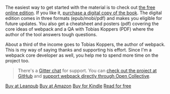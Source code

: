 The easiest way to get started with the material is to check out [the free online edition](/webpack/foreword). If you like it, [purchase a digital copy of the book](https://leanpub.com/survivejs-webpack). The digital edition comes in three formats (epub/mobi/pdf) and makes you eligible for future updates. You also get a cheatsheet and posters (pdf) covering the core ideas of webpack and a QA with Tobias Koppers (PDF) where the author of the tool answers tough questions.

About a third of the income goes to Tobias Koppers, the author of webpack. This is my way of saying thanks and supporting his effort. Since I'm a webpack core developer as well, you help me to spend more time on the project too.

> There's a [Gitter chat](https://gitter.im/survivejs/webpack) for support. You can [check out the project at GitHub](https://github.com/survivejs/webpack-book) and [support webpack directly through Open Collective](https://opencollective.com/webpack).

<p class="btn-group">
<a class='btn btn-buy' href='https://leanpub.com/survivejs-webpack'>Buy at Leanpub</a>
<a class='btn btn-buy' href='https://www.amazon.com/dp/B08P2C69PR'>Buy at Amazon</a>
<a class='btn btn-buy' href='https://www.amazon.com/dp/B08P3S2G66'>Buy for Kindle</a>
<a class='btn btn-buy' href='/webpack/foreword/'>Read for free</a>
</p>
